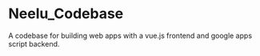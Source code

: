 # Neelu_Codebase

A codebase for building web apps with a vue.js frontend and google apps script backend.